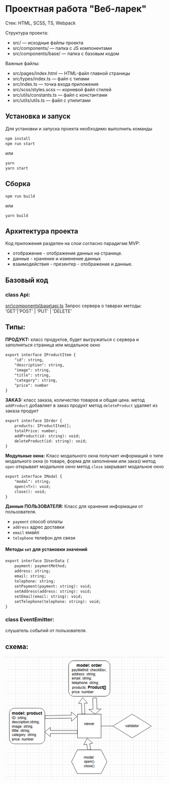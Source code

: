 # Проектная работа "Веб-ларек"

Стек: HTML, SCSS, TS, Webpack

Структура проекта:
- src/ — исходные файлы проекта
- src/components/ — папка с JS компонентами
- src/components/base/ — папка с базовым кодом

Важные файлы:
- src/pages/index.html — HTML-файл главной страницы
- src/types/index.ts — файл с типами
- src/index.ts — точка входа приложения
- src/scss/styles.scss — корневой файл стилей
- src/utils/constants.ts — файл с константами
- src/utils/utils.ts — файл с утилитами

## Установка и запуск
Для установки и запуска проекта необходимо выполнить команды

```
npm install
npm run start
```

или

```
yarn
yarn start
```
## Сборка

```
npm run build
```

или

```
yarn build
```

## Архитектура проекта

Код приложения разделен на слои согласно парадигме MVP:

- отображение - отображение данных на странице.
- данные - хранение и изменение данных
- взаимодействия - презентер - отображение и данные.

## Базовый код

### class Api:
[src\components\base\api.ts](src\components\base\api.ts)
Запрос сервера о таварах
методы: 'GET'|'POST' | 'PUT' | 'DELETE'

## Типы:

**ПРОДУКТ:**
класс продуктов, будет выгружаться с сервера и заполняться страница или модальное окно
```
export interface IProductItem {
    "id": string,
    "description": string,
    "image": string,
    "title": string,
    "category": string,
    "price": number
}
```

**ЗАКАЗ:**
класс заказа, количество товаров и общая цена.
метод ```addProduct``` добавляет в заказ продукт
метод ```deleteProduct``` удаляет из заказа продукт
```
export interface IOrder {
    products: IProductItem[];
    totalPrice: number;
    addProduct(id: string): void;
    deleteProduct(id: string): void;
}
```

**Модульные окна:**
Класс модального окна
получает информаций о типе модального окна (о товаре, форма для заполнении или заказ)
метод ```open``` открывает модальное окно
метод ```close``` закрывает модальное окно

```
export interface IModal {
    "modal": string;
    open(<T>): void;
    close(): void;
}
```

**Данные ПОЛЬЗОВАТЕЛЯ:**
Класс для хранения информации от пользователя.
- ```payment``` способ оплаты
- ```address``` адрес доставки
- ```email``` емайл
- ```telephone``` телефон для связи
#### Методы ```set``` для установки значений

```
export interface IUserData {
    payment: paymentMethod;
    address: string;
    email: string;
    telephone: string;
    setPayment(payment: string): void;
    setAddress(address: string): void;
    setEmail(email: string): void;
    setTelephone(telephone: string): void;
}
```
### class EventEmitter:
слушатель событий от пользователя.




## схема:

![схема](scheme.PNG "Схема")